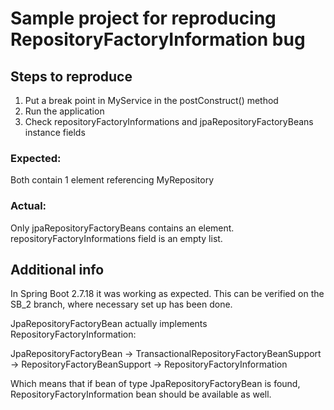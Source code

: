 # Sample project for reproducing RepositoryFactoryInformation bug

## Steps to reproduce

1. Put a break point in MyService in the postConstruct() method
2. Run the application
3. Check repositoryFactoryInformations and jpaRepositoryFactoryBeans instance fields

### Expected:
Both contain 1 element referencing MyRepository

### Actual:
Only jpaRepositoryFactoryBeans contains an element. repositoryFactoryInformations field is an empty list.

## Additional info
In Spring Boot 2.7.18 it was working as expected. This can be verified on the SB_2 branch, where necessary set up has been done.

JpaRepositoryFactoryBean actually implements RepositoryFactoryInformation:

JpaRepositoryFactoryBean -> TransactionalRepositoryFactoryBeanSupport -> RepositoryFactoryBeanSupport -> RepositoryFactoryInformation

Which means that if bean of type JpaRepositoryFactoryBean is found, RepositoryFactoryInformation bean should be available as well.
